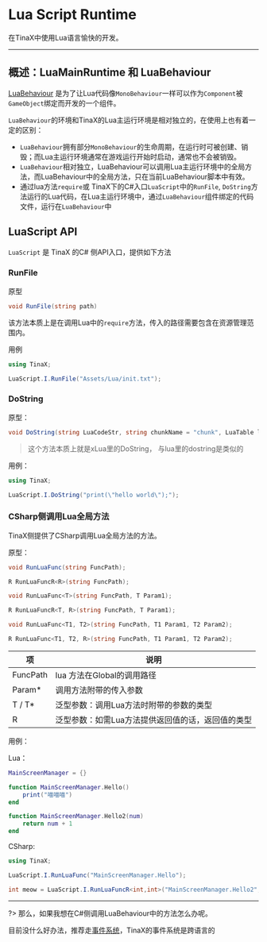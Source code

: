 # Lua Script Runtime

在TinaX中使用Lua语言愉快的开发。

-----

## 概述：LuaMainRuntime 和 LuaBehaviour

[LuaBehaviour](lua_component_luabehaviour) 是为了让Lua代码像`MonoBehaviour`一样可以作为`Component`被`GameObject`绑定而开发的一个组件。

`LuaBehaviour`的环境和TinaX的Lua主运行环境是相对独立的，在使用上也有着一定的区别：

- `LuaBehaviour`拥有部分`MonoBehaviour`的生命周期，在运行时可被创建、销毁；而Lua主运行环境通常在游戏运行开始时启动，通常也不会被销毁。
- `LuaBehaviour`相对独立，LuaBehaviour可以调用Lua主运行环境中的全局方法，而LuaBehaviour中的全局方法，只在当前LuaBehaviour脚本中有效。
- 通过lua方法`require`或 TinaX下的C#入口`LuaScript`中的`RunFile`, `DoString`方法运行的Lua代码，在Lua主运行环境中，通过`LuaBehaviour`组件绑定的代码文件，运行在`LuaBehaviour`中


## LuaScript API

`LuaScript` 是 TinaX 的C# 侧API入口，提供如下方法

### RunFile

原型

``` csharp
void RunFile(string path)
```

该方法本质上是在调用Lua中的`require`方法，传入的路径需要包含在资源管理范围内。

用例

``` csharp
using TinaX;

LuaScript.I.RunFile("Assets/Lua/init.txt");
```

### DoString

原型：

``` csharp
void DoString(string LuaCodeStr, string chunkName = "chunk", LuaTable luaEnv = null);
```
> 这个方法本质上就是xLua里的DoString， 与lua里的dostring是类似的

用例：

``` csharp
using TinaX;

LuaScript.I.DoString("print(\"hello world\");");
```

### CSharp侧调用Lua全局方法

TinaX侧提供了CSharp调用Lua全局方法的方法。

原型：

``` csharp
void RunLuaFunc(string FuncPath);

R RunLuaFuncR<R>(string FuncPath);

void RunLuaFunc<T>(string FuncPath, T Param1);

R RunLuaFuncR<T, R>(string FuncPath, T Param1);

void RunLuaFunc<T1, T2>(string FuncPath, T1 Param1, T2 Param2);

R RunLuaFunc<T1, T2, R>(string FuncPath, T1 Param1, T2 Param2);
```

| 项  | 说明 |
|----|-----|
| FuncPath  | lua 方法在Global的调用路径                       |
| Param*    | 调用方法附带的传入参数                          |
| T / T*        | 泛型参数：调用Lua方法时附带的参数的类型           |
| R         | 泛型参数：如需Lua方法提供返回值的话，返回值的类型  |

<!-- 为了便于区分各个泛型的用途，带返回值的方法，结尾加了个“R”, -->

用例：

Lua： 

``` lua
MainScreenManager = {}

function MainScreenManager.Hello()
    print("喵喵喵")
end

function MainScreenManager.Hello2(num)
    return num + 1
end
```

CSharp:

``` csharp
using TinaX;

LuaScript.I.RunLuaFunc("MainScreenManager.Hello");

int meow = LuaScript.I.RunLuaFuncR<int,int>("MainScreenManager.Hello2", 666);
```


------

?> 那么，如果我想在C#侧调用LuaBehaviour中的方法怎么办呢。 

目前没什么好办法，推荐走[事件系统](system_event)，TinaX的事件系统是跨语言的